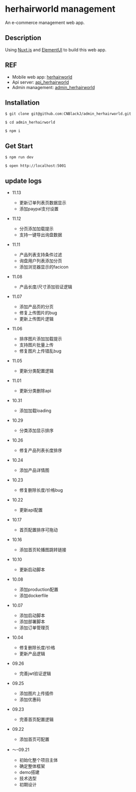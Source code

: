 # herhairworld management

An e-commerce management web app.

## Description

Using [Nuxt.js](https://nuxtjs.org/) and [ElementUI](https://github.com/ElemeFE/element) to build this web app.

## REF

- Mobile web app: [herhairworld](https://github.com/CNBlackJ/herhairworld) 
- Api server: [api_herhairworld](https://github.com/CNBlackJ/api_herhairworld)
- Admin management: [admin_herhairworld](https://github.com/CNBlackJ/admin_herhairworld)

## Installation

`$ git clone git@github.com:CNBlackJ/admin_herhairworld.git`

`$ cd admin_herhairworld`

`$ npm i`

## Get Start

`$ npm run dev`

`$ open http://localhost:5001`

## update logs

- 11.13
  - 更新订单列表页数据显示
  - 添加paypal支付设置

- 11.12
  - 分页添加加载提示
  - 支持一键导出询盘数据

- 11.11
  - 产品列表支持条件过滤
  - 询盘用户列表添加分页
  - 添加浏览器显示的facicon

- 11.08
  - 产品长度/尺寸添加验证逻辑

- 11.07
  - 添加产品页的分页
  - 修复上传图片的bug
  - 更新上传图片逻辑

- 11.06
  - 排序图片添加加载提示
  - 支持图片批量上传
  - 修复图片上传错乱bug

- 11.05
  - 更新分类配置逻辑

- 11.01
  - 更新分类删除api

- 10.31
  - 添加加载loading

- 10.29
  - 分类添加显示排序

- 10.26
  - 修复产品列表长度排序

- 10.24
  - 添加产品详情图

- 10.23
  - 修复删除长度/价格bug

- 10.22
  - 更新api配置

- 10.17
  - 首页配置排序可拖动

- 10.16
  - 添加首页轮播图跳转链接

- 10.10
  - 更新启动脚本

- 10.08
  - 添加production配置
  - 添加dockerfile

- 10.07
  - 添加启动脚本
  - 添加部署脚本
  - 添加订单管理页

- 10.04
  - 修复删除长度/价格
  - 更新产品逻辑

- 09.26
  - 完善jwt验证逻辑

- 09.25
  - 添加图片上传插件
  - 添加优惠码

- 09.23
  - 完善首页配置逻辑

- 09.22
  - 添加首页可配置

- ～-09.21
  - 初始化整个项目主体
  - 确定整体框架
  - demo搭建
  - 技术选型
  - 初期设计